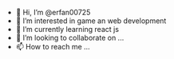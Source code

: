 - 👋 Hi, I’m @erfan00725
- 👀 I’m interested in game an web development
- 🌱 I’m currently learning react js
- 💞️ I’m looking to collaborate on ...
- 📫 How to reach me ...

<!---
erfan00725/erfan00725 is a ✨ special ✨ repository because its `README.md` (this file) appears on your GitHub profile.
You can click the Preview link to take a look at your changes.
--->
